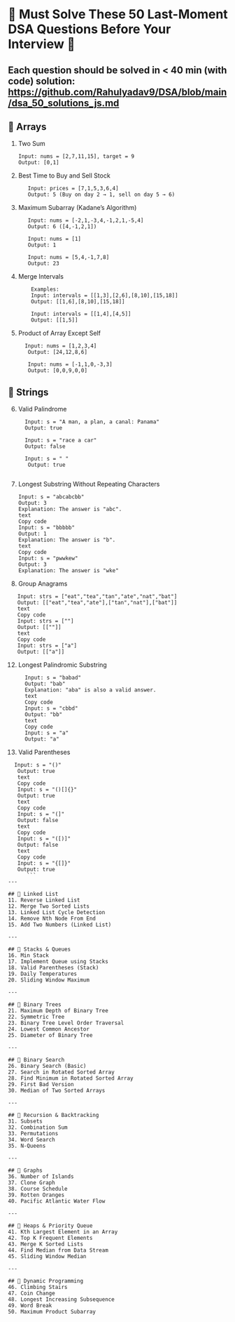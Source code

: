 # 🚨 Must Solve These 50 Last-Moment DSA Questions Before Your Interview 🚨  
Each question should be solved in **< 40 min (with code)**
solution: https://github.com/Rahulyadav9/DSA/blob/main/dsa_50_solutions_js.md
---

## 🔹 Arrays
1. Two Sum
   ```
   Input: nums = [2,7,11,15], target = 9
   Output: [0,1]
    ```
2. Best Time to Buy and Sell Stock
    ```
       Input: prices = [7,1,5,3,6,4]
       Output: 5 (Buy on day 2 → 1, sell on day 5 → 6)
    ```
3. Maximum Subarray (Kadane’s Algorithm)  
   ```
      Input: nums = [-2,1,-3,4,-1,2,1,-5,4]
      Output: 6 ([4,-1,2,1])
      
      Input: nums = [1]
      Output: 1
      
      Input: nums = [5,4,-1,7,8]
      Output: 23
   ```
4. Merge Intervals
   ```
       Examples:
       Input: intervals = [[1,3],[2,6],[8,10],[15,18]]
       Output: [[1,6],[8,10],[15,18]]
       
       Input: intervals = [[1,4],[4,5]]
       Output: [[1,5]] 
   ```

5. Product of Array Except Self
   ```
     Input: nums = [1,2,3,4]
      Output: [24,12,8,6]
      
      Input: nums = [-1,1,0,-3,3]
      Output: [0,0,9,0,0]
   ```



## 🔹 Strings
6. Valid Palindrome
   ```
     Input: s = "A man, a plan, a canal: Panama"
     Output: true

     Input: s = "race a car"
     Output: false

     Input: s = " "
      Output: true
 
   ```

8. Longest Substring Without Repeating Characters
    ```
   Input: s = "abcabcbb"
   Output: 3
   Explanation: The answer is "abc".
   text
   Copy code
   Input: s = "bbbbb"
   Output: 1
   Explanation: The answer is "b".
   text
   Copy code
   Input: s = "pwwkew"
   Output: 3
   Explanation: The answer is "wke"
   ```
10. Group Anagrams
   ```
      Input: strs = ["eat","tea","tan","ate","nat","bat"]
      Output: [["eat","tea","ate"],["tan","nat"],["bat"]]
      text
      Copy code
      Input: strs = [""]
      Output: [[""]]
      text
      Copy code
      Input: strs = ["a"]
      Output: [["a"]]
   ```
12. Longest Palindromic Substring
    ```
      Input: s = "babad"
      Output: "bab"
      Explanation: "aba" is also a valid answer.
      text
      Copy code
      Input: s = "cbbd"
      Output: "bb"
      text
      Copy code
      Input: s = "a"
      Output: "a"
    ```  
14. Valid Parentheses  
   ```
     Input: s = "()"
      Output: true
      text
      Copy code
      Input: s = "()[]{}"
      Output: true
      text
      Copy code
      Input: s = "(]"
      Output: false
      text
      Copy code
      Input: s = "([)]"
      Output: false
      text
      Copy code
      Input: s = "{[]}"
      Output: true
         ```
---

## 🔹 Linked List
11. Reverse Linked List  
12. Merge Two Sorted Lists  
13. Linked List Cycle Detection  
14. Remove Nth Node From End  
15. Add Two Numbers (Linked List)  

---

## 🔹 Stacks & Queues
16. Min Stack  
17. Implement Queue using Stacks  
18. Valid Parentheses (Stack)  
19. Daily Temperatures  
20. Sliding Window Maximum  

---

## 🔹 Binary Trees
21. Maximum Depth of Binary Tree  
22. Symmetric Tree  
23. Binary Tree Level Order Traversal  
24. Lowest Common Ancestor  
25. Diameter of Binary Tree  

---

## 🔹 Binary Search
26. Binary Search (Basic)  
27. Search in Rotated Sorted Array  
28. Find Minimum in Rotated Sorted Array  
29. First Bad Version  
30. Median of Two Sorted Arrays  

---

## 🔹 Recursion & Backtracking
31. Subsets  
32. Combination Sum  
33. Permutations  
34. Word Search  
35. N-Queens  

---

## 🔹 Graphs
36. Number of Islands  
37. Clone Graph  
38. Course Schedule  
39. Rotten Oranges  
40. Pacific Atlantic Water Flow  

---

## 🔹 Heaps & Priority Queue
41. Kth Largest Element in an Array  
42. Top K Frequent Elements  
43. Merge K Sorted Lists  
44. Find Median from Data Stream  
45. Sliding Window Median  

---

## 🔹 Dynamic Programming
46. Climbing Stairs  
47. Coin Change  
48. Longest Increasing Subsequence  
49. Word Break  
50. Maximum Product Subarray  
